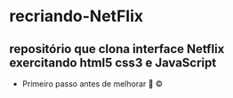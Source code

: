 # recriando-NetFlix

## repositório que clona interface Netflix exercitando html5 css3 e JavaScript



* Primeiro passo antes de melhorar :file_folder: :copyright:


